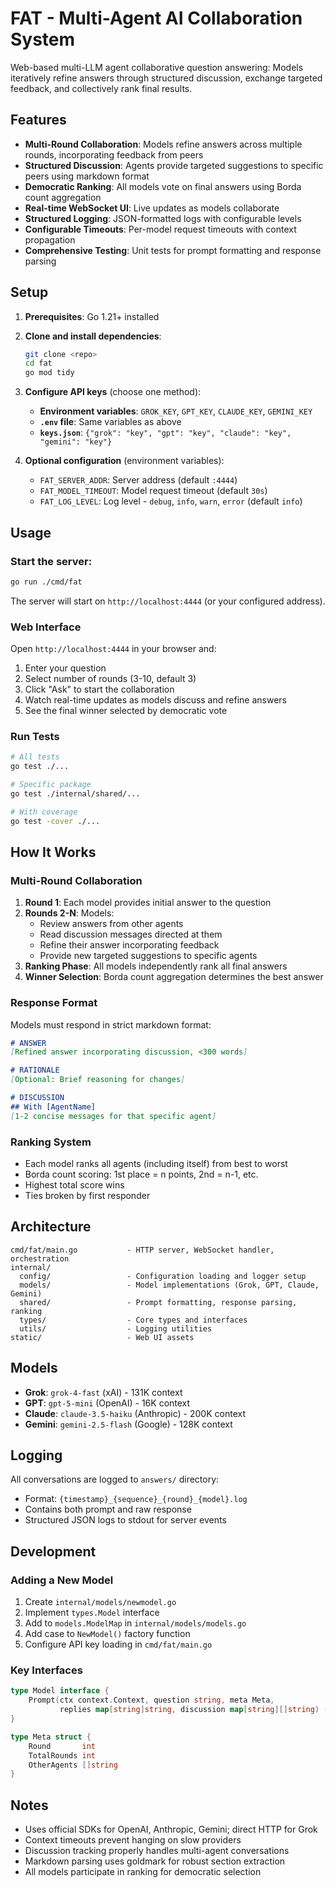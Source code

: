 # FAT - Multi-Agent AI Collaboration System

Web-based multi-LLM agent collaborative question answering: Models iteratively refine answers through structured discussion, exchange targeted feedback, and collectively rank final results.

## Features

- **Multi-Round Collaboration**: Models refine answers across multiple rounds, incorporating feedback from peers
- **Structured Discussion**: Agents provide targeted suggestions to specific peers using markdown format
- **Democratic Ranking**: All models vote on final answers using Borda count aggregation
- **Real-time WebSocket UI**: Live updates as models collaborate
- **Structured Logging**: JSON-formatted logs with configurable levels
- **Configurable Timeouts**: Per-model request timeouts with context propagation
- **Comprehensive Testing**: Unit tests for prompt formatting and response parsing

## Setup

1. **Prerequisites**: Go 1.21+ installed

2. **Clone and install dependencies**:
   ```bash
   git clone <repo>
   cd fat
   go mod tidy
   ```

3. **Configure API keys** (choose one method):
   - **Environment variables**: `GROK_KEY`, `GPT_KEY`, `CLAUDE_KEY`, `GEMINI_KEY`
   - **`.env` file**: Same variables as above
   - **`keys.json`**: `{"grok": "key", "gpt": "key", "claude": "key", "gemini": "key"}`

4. **Optional configuration** (environment variables):
   - `FAT_SERVER_ADDR`: Server address (default `:4444`)
   - `FAT_MODEL_TIMEOUT`: Model request timeout (default `30s`)
   - `FAT_LOG_LEVEL`: Log level - `debug`, `info`, `warn`, `error` (default `info`)

## Usage

### Start the server:
```bash
go run ./cmd/fat
```

The server will start on `http://localhost:4444` (or your configured address).

### Web Interface

Open `http://localhost:4444` in your browser and:
1. Enter your question
2. Select number of rounds (3-10, default 3)
3. Click "Ask" to start the collaboration
4. Watch real-time updates as models discuss and refine answers
5. See the final winner selected by democratic vote

### Run Tests

```bash
# All tests
go test ./...

# Specific package
go test ./internal/shared/...

# With coverage
go test -cover ./...
```

## How It Works

### Multi-Round Collaboration

1. **Round 1**: Each model provides initial answer to the question
2. **Rounds 2-N**: Models:
   - Review answers from other agents
   - Read discussion messages directed at them
   - Refine their answer incorporating feedback
   - Provide new targeted suggestions to specific agents
3. **Ranking Phase**: All models independently rank all final answers
4. **Winner Selection**: Borda count aggregation determines the best answer

### Response Format

Models must respond in strict markdown format:

```markdown
# ANSWER
[Refined answer incorporating discussion, <300 words]

# RATIONALE
[Optional: Brief reasoning for changes]

# DISCUSSION
## With [AgentName]
[1-2 concise messages for that specific agent]
```

### Ranking System

- Each model ranks all agents (including itself) from best to worst
- Borda count scoring: 1st place = n points, 2nd = n-1, etc.
- Highest total score wins
- Ties broken by first responder

## Architecture

```
cmd/fat/main.go           - HTTP server, WebSocket handler, orchestration
internal/
  config/                 - Configuration loading and logger setup
  models/                 - Model implementations (Grok, GPT, Claude, Gemini)
  shared/                 - Prompt formatting, response parsing, ranking
  types/                  - Core types and interfaces
  utils/                  - Logging utilities
static/                   - Web UI assets
```

## Models

- **Grok**: `grok-4-fast` (xAI) - 131K context
- **GPT**: `gpt-5-mini` (OpenAI) - 16K context  
- **Claude**: `claude-3.5-haiku` (Anthropic) - 200K context
- **Gemini**: `gemini-2.5-flash` (Google) - 128K context

## Logging

All conversations are logged to `answers/` directory:
- Format: `{timestamp}_{sequence}_{round}_{model}.log`
- Contains both prompt and raw response
- Structured JSON logs to stdout for server events

## Development

### Adding a New Model

1. Create `internal/models/newmodel.go`
2. Implement `types.Model` interface
3. Add to `models.ModelMap` in `internal/models/models.go`
4. Add case to `NewModel()` factory function
5. Configure API key loading in `cmd/fat/main.go`

### Key Interfaces

```go
type Model interface {
    Prompt(ctx context.Context, question string, meta Meta, 
           replies map[string]string, discussion map[string][]string) (ModelResult, error)
}

type Meta struct {
    Round       int
    TotalRounds int
    OtherAgents []string
}
```

## Notes

- Uses official SDKs for OpenAI, Anthropic, Gemini; direct HTTP for Grok
- Context timeouts prevent hanging on slow providers
- Discussion tracking properly handles multi-agent conversations
- Markdown parsing uses goldmark for robust section extraction
- All models participate in ranking for democratic selection
